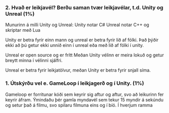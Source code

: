 ### 2.	Hvað er leikjavél? Berðu saman tvær leikjavélar, t.d. Unity og Unreal (1%)

Munurinn á milli Unity og Unreal:
Unity notar C#  Unreal notar C++ og skriptar með Lua

Unity er betra fyrir einn mann og unreal er betra fyrir lið af fólki.
Það þýðir ekki að þú getur ekki unnið einn í unreal eða með lið af fólki í unity.

Unreal er open source og er frítt Meðan Unity vélinn er meira lokuð og getur breytt minna í vélinni sjálfri.

Unreal er betra fyrir leikjatölvur, meðan Unity er betra fyrir snjall síma.

### 1.	Útskýrðu vel e. GameLoop í leikjagerð og í Unity. (1%)
Gameloop er forritunar kóði sem keyrir sig aftur og aftur, svo að leikurinn fer keyrir áfram.
Ýmindaðu þér gamla myndavél sem tekur 15 myndir á sekúndu og setur það á filmu, svo spilaru filmuna eins og í bíó.
Í hverjum ramma 
